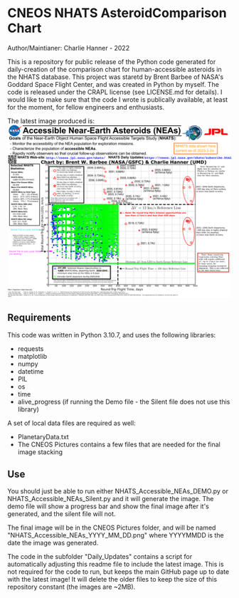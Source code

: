# CNEOS NHATS AsteroidComparison Chart

Author/Maintianer: Charlie Hanner - 2022

This is a repository for public release of the Python code generated for daily-creation of the comparison chart for human-accessible asteroids in the NHATS database. This project was staretd by Brent Barbee of NASA's Goddard Space Flight Center, and was created in Python by myself. The code is released under the CRAPL license (see LICENSE.md for details). I would like to make sure that the code I wrote is publically available, at least for the moment, for fellow engineers and enthusiasts.

The latest image produced is:
![Generated Image](CNEOS_Pictures/CNEOS_AstCompare_2023_3_24.png) 
                                                                                                   
## Requirements

This code was written in Python 3.10.7, and uses the following libraries:
- requests
- matplotlib
- numpy
- datetime
- PIL
- os
- time
- alive_progress (if running the Demo file - the Silent file does not use this library)

A set of local data files are required as well: 
- PlanetaryData.txt
- The CNEOS Pictures contains a few files that are needed for the final image stacking

## Use
You should just be able to run either NHATS_Accessible_NEAs_DEMO.py or NHATS_Accessible_NEAs_Silent.py and it will generate the image. The demo file will show a progress bar and show the final image after it's generated, and the silent file will not. 

The final image will be in the CNEOS Pictures folder, and will be named "NHATS_Accessible_NEAs_YYYY_MM_DD.png" where YYYYMMDD is the date the image was generated.

The code in the subfolder "Daily_Updates" contains a script for automatically adjusting this readme file to include the latest image. This is not required for the code to run, but keeps the main GitHub page up to date with the latest image! It will delete the older files to keep the size of this repository constant (the images are ~2MB).
